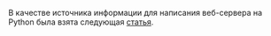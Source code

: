 В качестве источника информации для написания веб-сервера на Python была взята следующая
[статья](https://iximiuz.com/ru/posts/writing-python-web-server-part-1/).